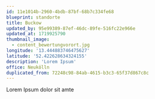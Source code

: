 ```yaml
---
id: 11e1014b-2960-4bdb-87bf-68b7c334fe68
blueprint: standorte
title: Buckow
updated_by: 95e99389-87ef-46dc-89fe-516fc22e966e
updated_at: 1719925790
thumbnail_image:
  - content_bewertungvorort.jpg
longitude: '13.444883746475627'
latitude: '52.422628634324155'
description: 'Lorem Ipsum'
office: Neukölln
duplicated_from: 72248c98-84ab-4615-b3c3-65f37d867c8c
---
```

Lorem Ipsum dolor sit amte